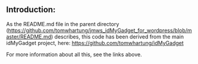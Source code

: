 
## Introduction:

As the README.md file in the parent directory (https://github.com/tomwhartung/jmws_idMyGadget_for_wordpress/blob/master/README.md) describes, this code has been derived from the main idMyGadget project, here: https://github.com/tomwhartung/idMyGadget

For more information about all this, see the links above.
